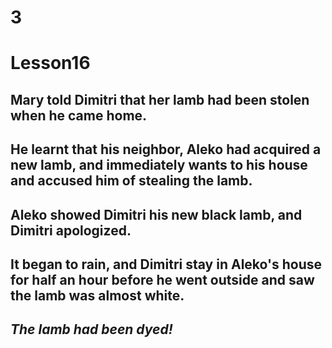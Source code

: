 # 3
# Lesson16
## Mary told Dimitri that her lamb had been stolen when he came home.
## He learnt that his neighbor, Aleko had acquired a new lamb, and immediately wants to his house and accused him of stealing the lamb.
## Aleko showed Dimitri his new black lamb, and Dimitri apologized.
## It began to rain, and Dimitri stay in Aleko's house for half an hour before he went outside and saw the lamb was almost white.
## *The lamb had been dyed!*